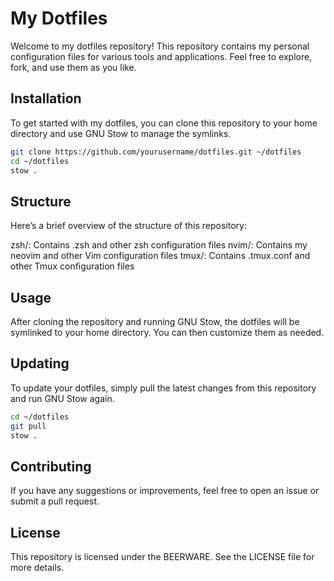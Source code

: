 # My Dotfiles
Welcome to my dotfiles repository! This repository contains my personal configuration files for various tools and applications. Feel free to explore, fork, and use them as you like.

## Installation
To get started with my dotfiles, you can clone this repository to your home directory and use GNU Stow to manage the symlinks.

```bash 
git clone https://github.com/yourusername/dotfiles.git ~/dotfiles
cd ~/dotfiles
stow .
```

## Structure
Here’s a brief overview of the structure of this repository:

zsh/: Contains .zsh and other zsh configuration files
nvim/: Contains my neovim and other Vim configuration files
tmux/: Contains .tmux.conf and other Tmux configuration files

## Usage
After cloning the repository and running GNU Stow, the dotfiles will be symlinked to your home directory. You can then customize them as needed.

## Updating
To update your dotfiles, simply pull the latest changes from this repository and run GNU Stow again.

```bash 
cd ~/dotfiles
git pull
stow .
```

## Contributing
If you have any suggestions or improvements, feel free to open an issue or submit a pull request.

## License
This repository is licensed under the BEERWARE. See the LICENSE file for more details.
